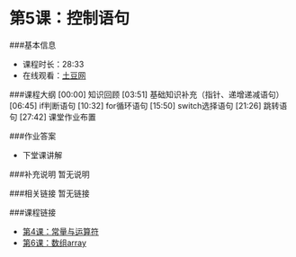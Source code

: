 第5课：控制语句
==========================

###基本信息
- 课程时长：28:33
- 在线观看：[土豆网](http://www.tudou.com/programs/view/gGJt6Cj9xi4/)

###课程大纲
	[00:00] 知识回顾
	[03:51] 基础知识补充（指针、递增递减语句）
	[06:45] if判断语句
	[10:32] for循环语句
	[15:50] switch选择语句
	[21:26] 跳转语句
	[27:42] 课堂作业布置
	
###作业答案
- 下堂课讲解

###补充说明
暂无说明

###相关链接
暂无链接

###课程链接
- [第4课：常量与运算符](../lecture4/lecture4.md)
- [第6课：数组array](../lecture6/lecture6.md)
